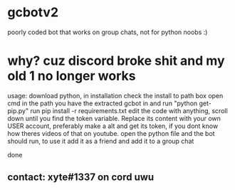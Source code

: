 # gcbotv2
poorly coded bot that works on group chats, not for python noobs :)

# why? cuz discord broke shit and my old 1 no longer works


usage:
download python, in installation check the install to path box
open cmd in the path you have the extracted gcbot in and run "python get-pip.py"
run pip install -r requirements.txt
edit the code with anything, scroll down until you find the token variable. Replace its content with your own USER account, preferably make a alt and get its token, if you dont know how theres videos of that on youtube.
open the python file
and the bot should run, to use it add it as a friend and add it to a group chat

done

## contact: xyte#1337 on cord uwu
